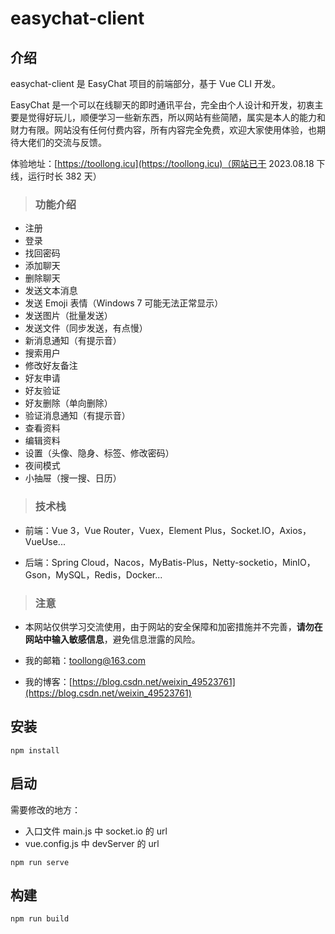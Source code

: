# easychat-client

## 介绍

easychat-client 是 EasyChat 项目的前端部分，基于 Vue CLI 开发。

EasyChat 是一个可以在线聊天的即时通讯平台，完全由个人设计和开发，初衷主要是觉得好玩儿，顺便学习一些新东西，所以网站有些简陋，属实是本人的能力和财力有限。网站没有任何付费内容，所有内容完全免费，欢迎大家使用体验，也期待大佬们的交流与反馈。

体验地址：[https://toollong.icu](https://toollong.icu)（网站已于 2023.08.18 下线，运行时长 382 天）

> ### 功能介绍

- 注册
- 登录
- 找回密码
- 添加聊天
- 删除聊天
- 发送文本消息
- 发送 Emoji 表情（Windows 7 可能无法正常显示）
- 发送图片（批量发送）
- 发送文件（同步发送，有点慢）
- 新消息通知（有提示音）
- 搜索用户
- 修改好友备注
- 好友申请
- 好友验证
- 好友删除（单向删除）
- 验证消息通知（有提示音）
- 查看资料
- 编辑资料
- 设置（头像、隐身、标签、修改密码）
- 夜间模式
- 小抽屉（搜一搜、日历）


> ### 技术栈

- 前端：Vue 3，Vue Router，Vuex，Element Plus，Socket.IO，Axios，VueUse...

- 后端：Spring Cloud，Nacos，MyBatis-Plus，Netty-socketio，MinIO，Gson，MySQL，Redis，Docker...

> ### 注意

- 本网站仅供学习交流使用，由于网站的安全保障和加密措施并不完善，**请勿在网站中输入敏感信息**，避免信息泄露的风险。

- 我的邮箱：toollong@163.com

- 我的博客：[https://blog.csdn.net/weixin_49523761](https://blog.csdn.net/weixin_49523761)


## 安装

```
npm install
```

## 启动

需要修改的地方：

- 入口文件 main.js 中 socket.io 的 url
- vue.config.js 中 devServer 的 url

```
npm run serve
```

## 构建

```
npm run build
```
